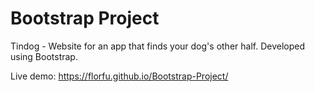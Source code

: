 # Bootstrap Project
Tindog - Website for an app that finds your dog's other half.
Developed using Bootstrap.

Live demo:
https://florfu.github.io/Bootstrap-Project/
